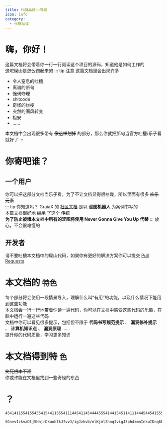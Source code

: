 ```yaml
---
title: 代码品读——导读
icon: info
category:
  - 代码品读
---
```

# 嗨，你好！
这篇文档将会带着你一行一行阅读这个项目的源码，知道他是如何工作的<br>
~~这坨屎山是怎么跑起来的~~
::: tip 注意
这篇文档里会出现许多
 - 令人窒息的吐槽
 - 离谱的断句
 - ~~强词夺理~~
 - shitcode
 - 奇怪的烂梗
 - 突然的画风转变
 - 祖安
 - ……

本文档中会出现很多带有 ~~像这样划掉~~ 的部分，那么你就把那句当官方吐槽/乐子看就好了
:::

# 你寄吧谁？
## 一个用户
你可以把这部分文档当乐子看，为了不让文档显得很枯燥，所以里面有很多 ~~欢乐元素~~<br>
::: tip 你知道吗？
GraiaX 的 [社区文档](https://graiax.cn/) 是以 **涩图机器人** 为案例书写的<br>
本篇文档很好地 ~~继承~~ 了这个 ~~传统~~<br>
**为了防止被墙本文档中所有的涩图将使用 Never Gonna Give You Up 代替**
:::
放心，不会很难懂的

## 开发者
请不要吐槽本文档中的屎山代码，如果你有更好的解决方案你可以提交 [Pull Requests](https://github.com/daizihan233/MiraiHanBot/pulls)

# 本文档的 ```特色```
每个部分将会使用一段情景导入，理解什么叫“有用”的功能，以及什么情况下能用到这些功能<br>
本文档会一行一行地带着你读一遍代码，你可以在文档中感受这些代码的乐趣，在脑中运行一遍这些代码<br>
文档中你可以看见很多提示，包括但不限于 **代码书写规范提示** 、 **漏洞修补提示** 、 **计算机知识点** 、 **漏洞原理** ……<br>
提升你的代码质量，学习更多知识

# 本文档得到特 ```色```
~~笑死根本不涩~~<br>
你或许能在文档里找到一些奇怪的东西

# ？
```base114514
454141155415545541544115554111445411454444555414415451141114445445415551111511154415444455414454451451144455151154111111141144144145511411151544414511115555511541541544154155555451455151414114
```
```base64
SGnvvIzkvaDlj5HnjrDkuoblkJfvvJ/igJzkvb/nlKjmlZnnqIvigJ3ph4zmnInkuIDnq6DooqvliqDlr4bkuobvvIHlr4bnoIHmmK/vvJpidWtleWlzZXNl
```